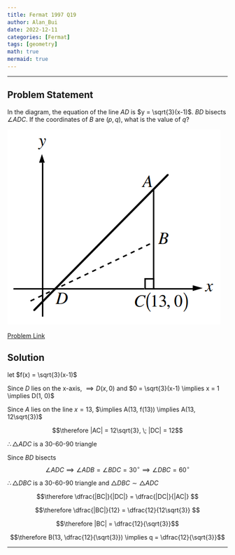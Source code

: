 ```yaml
---
title: Fermat 1997 Q19
author: Alan_Bui
date: 2022-12-11
categories: [Fermat]
tags: [geometry]
math: true
mermaid: true
---
```


---
## Problem Statement
In the diagram, the equation of the line $AD$ is $y = \sqrt{3}(x-1)$. $BD$ bisects $\angle ADC$. If the coordinates of $B$ are $(p, q)$, what is the value of $q$?

![Problem Diagram](/assets/diagrams/fermat1997q19.png)

[Problem Link](https://cemc.uwaterloo.ca/contests/past_contests/1997/1997FermatContest.pdf)

## Solution

let $f(x) = \sqrt{3}(x-1)$

Since $D$ lies on the x-axis, $\implies D(x, 0)$ and $0 =  \sqrt{3}(x-1) \implies x = 1 \implies D(1, 0)$

Since $A$ lies on the line $x = 13$, $\implies A(13, f(13)) \implies A(13, 12\sqrt{3})$

$$\therefore |AC| = 12\sqrt{3}, \; |DC| = 12$$

$\therefore \triangle ADC$ is a 30-60-90 triangle 

Since $BD$ bisects $$\angle ADC \implies \angle ADB = \angle BDC = 30^{\circ} \implies \angle DBC = 60^{\circ}$$

$\therefore \triangle DBC$ is a 30-60-90 triangle and $\triangle DBC \sim \triangle ADC$

$$\therefore \dfrac{|BC|}{|DC|} = \dfrac{|DC|}{|AC|} $$

$$\therefore \dfrac{|BC|}{12} = \dfrac{12}{12\sqrt{3}} $$

$$\therefore |BC| = \dfrac{12}{\sqrt{3}}$$

$$\therefore B(13, \dfrac{12}{\sqrt{3}}) \implies q = \dfrac{12}{\sqrt{3}}$$

---